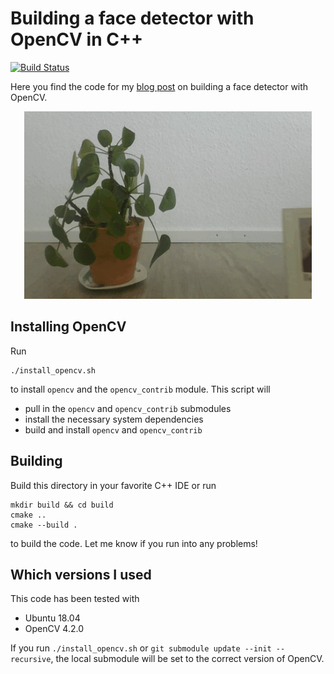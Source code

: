 # Building a face detector with OpenCV in C++

[![Build Status](https://travis-ci.com/bewagner/visuals.svg?branch=blog-post-1)](https://travis-ci.com/bewagner/visuals)

Here you find the code for my [blog post](http://bewagner.github.io/programming/2020/04/12/building-a-face-detector-with-opencv-in-cpp/) on building a face detector with OpenCV. 

<p align="center">
  <img width="460" height="300" src="/images/detectingFaces.gif">
</p>

## Installing OpenCV

Run 
```shell script 
./install_opencv.sh
```
to install `opencv` and the `opencv_contrib` module. This script will
- pull in the `opencv` and `opencv_contrib` submodules
- install the necessary system dependencies
- build and install `opencv` and `opencv_contrib`
 
## Building

Build this directory in your favorite C++ IDE or run
```
mkdir build && cd build
cmake ..
cmake --build .
```
to build the code. Let me know if you run into any problems!

## Which versions I used
This code has been tested with
- Ubuntu 18.04
- OpenCV 4.2.0 

If you run `./install_opencv.sh` or `git submodule update --init --recursive`, the local submodule will be set to the correct version of OpenCV.

